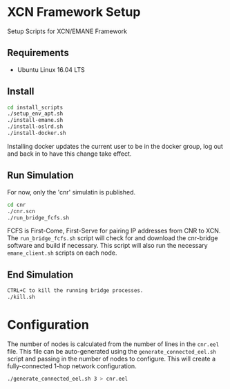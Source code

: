 # XCN Framework Setup

Setup Scripts for XCN/EMANE Framework

## Requirements

- Ubuntu Linux 16.04 LTS

## Install

```sh
cd install_scripts
./setup_env_apt.sh
./install-emane.sh
./install-oslrd.sh
./install-docker.sh
```

Installing docker updates the current user to be in the docker group, log out and back in to have this change take effect.

## Run Simulation

For now, only the 'cnr' simulatin is published.

```sh
cd cnr
./cnr.scn
./run_bridge_fcfs.sh
```

FCFS is First-Come, First-Serve for pairing IP addresses from CNR to XCN. The `run_bridge_fcfs.sh` script will check for and download the cnr-bridge software and build if necessary. This script will also run the necessary `emane_client.sh` scripts on each node.

## End Simulation

```sh
CTRL+C to kill the running bridge processes.
./kill.sh
```

# Configuration

The number of nodes is calculated from the number of lines in the `cnr.eel` file.  This file can be auto-generated using the `generate_connected_eel.sh` script and passing in the number of nodes to configure.  This will create a fully-connected 1-hop network configuration.

```sh
./generate_connected_eel.sh 3 > cnr.eel
````
